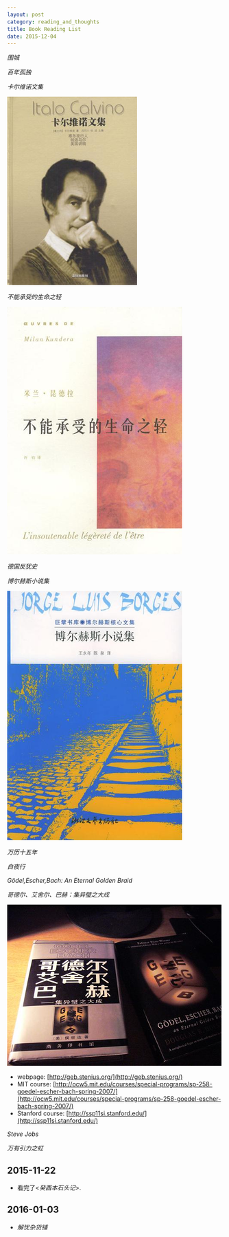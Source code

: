 ```yaml
---
layout: post
category: reading_and_thoughts
title: Book Reading List
date: 2015-12-04
---
```


*围城*

*百年孤独*

*卡尔维诺文集*

![](/assets/reading_and_thoughts/book-reading-list/Calvino_collected_works_5.jpg)

*不能承受的生命之轻*

![](/assets/reading_and_thoughts/book-reading-list/LE_INSOUTENABLE_LEGERETE_DE_LETRE.jpg)

*德国反犹史*

*博尔赫斯小说集*

![](/assets/reading_and_thoughts/book-reading-list/Borges_stories_collection.jpg)

*万历十五年*

*白夜行*

*Gödel,Escher,Bach: An Eternal Golden Braid*

*哥德尔、艾舍尔、巴赫：集异璧之大成*

![](/assets/reading_and_thoughts/book-reading-list/geb.png)

- webpage: [http://geb.stenius.org/](http://geb.stenius.org/)
- MIT course: [http://ocw5.mit.edu/courses/special-programs/sp-258-goedel-escher-bach-spring-2007/](http://ocw5.mit.edu/courses/special-programs/sp-258-goedel-escher-bach-spring-2007/)
- Stanford course: [http://ssp11si.stanford.edu/](http://ssp11si.stanford.edu/)

*Steve Jobs*

*万有引力之虹*

## 2015-11-22

- 看完了<*癸酉本石头记*>.

## 2016-01-03

- *解忧杂货铺*